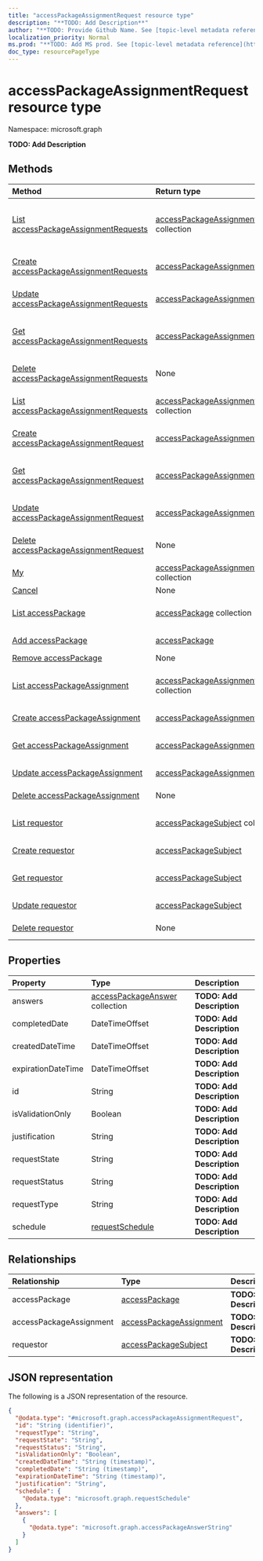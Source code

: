 ```yaml
---
title: "accessPackageAssignmentRequest resource type"
description: "**TODO: Add Description**"
author: "**TODO: Provide Github Name. See [topic-level metadata reference](https://msgo.azurewebsites.net/add/document/guidelines/metadata.html#topic-level-metadata)**"
localization_priority: Normal
ms.prod: "**TODO: Add MS prod. See [topic-level metadata reference](https://msgo.azurewebsites.net/add/document/guidelines/metadata.html#topic-level-metadata)**"
doc_type: resourcePageType
---
```


# accessPackageAssignmentRequest resource type

Namespace: microsoft.graph

**TODO: Add Description**

## Methods
|Method|Return type|Description|
|:---|:---|:---|
|[List accessPackageAssignmentRequests](../api/entitlementmanagement-list-accesspackageassignmentrequests.md)|[accessPackageAssignmentRequest](../resources/accesspackageassignmentrequest.md) collection|Get the accessPackageAssignmentRequest resources from the accessPackageAssignmentRequests navigation property.|
|[Create accessPackageAssignmentRequests](../api/entitlementmanagement-post-accesspackageassignmentrequests.md)|[accessPackageAssignmentRequest](../resources/accesspackageassignmentrequest.md)|Create a new accessPackageAssignmentRequest object.|
|[Update accessPackageAssignmentRequests](../api/entitlementmanagement-update-accesspackageassignmentrequests.md)|[accessPackageAssignmentRequest](../resources/accesspackageassignmentrequest.md)|Update the properties of an accessPackageAssignmentRequests object.|
|[Get accessPackageAssignmentRequests](../api/entitlementmanagement-get-accesspackageassignmentrequest.md)|[accessPackageAssignmentRequest](../resources/accesspackageassignmentrequest.md)|Read the properties and relationships of an [accessPackageAssignmentRequest](../resources/accesspackageassignmentrequest.md) object.|
|[Delete accessPackageAssignmentRequests](../api/entitlementmanagement-delete-accesspackageassignmentrequests.md)|None|Delete an [accessPackageAssignmentRequest](../resources/accesspackageassignmentrequest.md) object.|
|[List accessPackageAssignmentRequests](../api/accesspackageassignmentrequest-list.md)|[accessPackageAssignmentRequest](../resources/accesspackageassignmentrequest.md) collection|Get a list of the [accessPackageAssignmentRequest](../resources/accesspackageassignmentrequest.md) objects and their properties.|
|[Create accessPackageAssignmentRequest](../api/accesspackageassignmentrequest-create.md)|[accessPackageAssignmentRequest](../resources/accesspackageassignmentrequest.md)|Create a new [accessPackageAssignmentRequest](../resources/accesspackageassignmentrequest.md) object.|
|[Get accessPackageAssignmentRequest](../api/accesspackageassignmentrequest-get.md)|[accessPackageAssignmentRequest](../resources/accesspackageassignmentrequest.md)|Read the properties and relationships of an [accessPackageAssignmentRequest](../resources/accesspackageassignmentrequest.md) object.|
|[Update accessPackageAssignmentRequest](../api/accesspackageassignmentrequest-update.md)|[accessPackageAssignmentRequest](../resources/accesspackageassignmentrequest.md)|Update the properties of an [accessPackageAssignmentRequest](../resources/accesspackageassignmentrequest.md) object.|
|[Delete accessPackageAssignmentRequest](../api/accesspackageassignmentrequest-delete.md)|None|Deletes an [accessPackageAssignmentRequest](../resources/accesspackageassignmentrequest.md) object.|
|[My](../api/accesspackageassignmentrequest-my.md)|[accessPackageAssignmentRequest](../resources/accesspackageassignmentrequest.md) collection|**TODO: Add Description**|
|[Cancel](../api/accesspackageassignmentrequest-cancel.md)|None|**TODO: Add Description**|
|[List accessPackage](../api/accesspackageassignmentrequest-list-accesspackage.md)|[accessPackage](../resources/accesspackage.md) collection|Get the accessPackage resources from the accessPackage navigation property.|
|[Add accessPackage](../api/accesspackageassignmentrequest-post-accesspackage.md)|[accessPackage](../resources/accesspackage.md)|Add accessPackage by posting to the accessPackage collection.|
|[Remove accessPackage](../api/accesspackageassignmentrequest-delete-accesspackage.md)|None|Remove an [accessPackage](../resources/accesspackage.md) object.|
|[List accessPackageAssignment](../api/accesspackageassignmentrequest-list-accesspackageassignment.md)|[accessPackageAssignment](../resources/accesspackageassignment.md) collection|Get the accessPackageAssignment resources from the accessPackageAssignment navigation property.|
|[Create accessPackageAssignment](../api/accesspackageassignmentrequest-post-accesspackageassignment.md)|[accessPackageAssignment](../resources/accesspackageassignment.md)|Create a new accessPackageAssignment object.|
|[Get accessPackageAssignment](../api/accesspackageassignmentrequest-get-accesspackageassignment.md)|[accessPackageAssignment](../resources/accesspackageassignment.md)|Read the properties and relationships of an [accessPackageAssignment](../resources/accesspackageassignment.md) object.|
|[Update accessPackageAssignment](../api/accesspackageassignmentrequest-update-accesspackageassignment.md)|[accessPackageAssignment](../resources/accesspackageassignment.md)|Update the properties of an accessPackageAssignment object.|
|[Delete accessPackageAssignment](../api/accesspackageassignmentrequest-delete-accesspackageassignment.md)|None|Delete an [accessPackageAssignment](../resources/accesspackageassignment.md) object.|
|[List requestor](../api/accesspackageassignmentrequest-list-requestor.md)|[accessPackageSubject](../resources/accesspackagesubject.md) collection|Get the accessPackageSubject resources from the requestor navigation property.|
|[Create requestor](../api/accesspackageassignmentrequest-post-requestor.md)|[accessPackageSubject](../resources/accesspackagesubject.md)|Create a new accessPackageSubject object.|
|[Get requestor](../api/accesspackageassignmentrequest-get-accesspackagesubject.md)|[accessPackageSubject](../resources/accesspackagesubject.md)|Read the properties and relationships of an [accessPackageSubject](../resources/accesspackagesubject.md) object.|
|[Update requestor](../api/accesspackageassignmentrequest-update-requestor.md)|[accessPackageSubject](../resources/accesspackagesubject.md)|Update the properties of a requestor object.|
|[Delete requestor](../api/accesspackageassignmentrequest-delete-requestor.md)|None|Delete an [accessPackageSubject](../resources/accesspackagesubject.md) object.|

## Properties
|Property|Type|Description|
|:---|:---|:---|
|answers|[accessPackageAnswer](../resources/accesspackageanswer.md) collection|**TODO: Add Description**|
|completedDate|DateTimeOffset|**TODO: Add Description**|
|createdDateTime|DateTimeOffset|**TODO: Add Description**|
|expirationDateTime|DateTimeOffset|**TODO: Add Description**|
|id|String|**TODO: Add Description**|
|isValidationOnly|Boolean|**TODO: Add Description**|
|justification|String|**TODO: Add Description**|
|requestState|String|**TODO: Add Description**|
|requestStatus|String|**TODO: Add Description**|
|requestType|String|**TODO: Add Description**|
|schedule|[requestSchedule](../resources/requestschedule.md)|**TODO: Add Description**|

## Relationships
|Relationship|Type|Description|
|:---|:---|:---|
|accessPackage|[accessPackage](../resources/accesspackage.md)|**TODO: Add Description**|
|accessPackageAssignment|[accessPackageAssignment](../resources/accesspackageassignment.md)|**TODO: Add Description**|
|requestor|[accessPackageSubject](../resources/accesspackagesubject.md)|**TODO: Add Description**|

## JSON representation
The following is a JSON representation of the resource.
<!-- {
  "blockType": "resource",
  "keyProperty": "id",
  "@odata.type": "microsoft.graph.accessPackageAssignmentRequest",
  "baseType": "",
  "openType": false
}
-->
``` json
{
  "@odata.type": "#microsoft.graph.accessPackageAssignmentRequest",
  "id": "String (identifier)",
  "requestType": "String",
  "requestState": "String",
  "requestStatus": "String",
  "isValidationOnly": "Boolean",
  "createdDateTime": "String (timestamp)",
  "completedDate": "String (timestamp)",
  "expirationDateTime": "String (timestamp)",
  "justification": "String",
  "schedule": {
    "@odata.type": "microsoft.graph.requestSchedule"
  },
  "answers": [
    {
      "@odata.type": "microsoft.graph.accessPackageAnswerString"
    }
  ]
}
```


